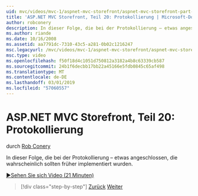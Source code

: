 ```yaml
---
uid: mvc/videos/mvc-1/aspnet-mvc-storefront/aspnet-mvc-storefront-part-20-logging
title: 'ASP.NET MVC Storefront, Teil 20: Protokollierung | Microsoft-Dokumentation'
author: robconery
description: In dieser Folge, die bei der Protokollierung – etwas angeschlossen, die wahrscheinlich sollten früher implementiert wurden.
ms.author: riande
ms.date: 10/16/2008
ms.assetid: aa7791dc-7310-43c5-a281-0b02c1216247
msc.legacyurl: /mvc/videos/mvc-1/aspnet-mvc-storefront/aspnet-mvc-storefront-part-20-logging
msc.type: video
ms.openlocfilehash: f50f18d4c1051d750812a3182a4b8c63339cb587
ms.sourcegitcommit: 24b1f6decbb17bb22a45166e5fdb0845c65af498
ms.translationtype: MT
ms.contentlocale: de-DE
ms.lasthandoff: 03/01/2019
ms.locfileid: "57060557"
---
```

<a name="aspnet-mvc-storefront-part-20-logging"></a>ASP.NET MVC Storefront, Teil 20: Protokollierung
====================
durch [Rob Conery](https://github.com/robconery)

In dieser Folge, die bei der Protokollierung – etwas angeschlossen, die wahrscheinlich sollten früher implementiert wurden.

[&#9654;Sehen Sie sich Video (21 Minuten)](https://channel9.msdn.com/Blogs/ASP-NET-Site-Videos/aspnet-mvc-storefront-part-20-logging)

> [!div class="step-by-step"]
> [Zurück](aspnet-mvc-storefront-part-19a-windows-workflow-followup.md)
> [Weiter](aspnet-mvc-storefront-part-21-order-manager-and-personalization.md)
